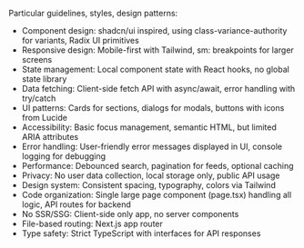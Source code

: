 Particular guidelines, styles, design patterns:

- Component design: shadcn/ui inspired, using class-variance-authority for variants, Radix UI primitives
- Responsive design: Mobile-first with Tailwind, sm: breakpoints for larger screens
- State management: Local component state with React hooks, no global state library
- Data fetching: Client-side fetch API with async/await, error handling with try/catch
- UI patterns: Cards for sections, dialogs for modals, buttons with icons from Lucide
- Accessibility: Basic focus management, semantic HTML, but limited ARIA attributes
- Error handling: User-friendly error messages displayed in UI, console logging for debugging
- Performance: Debounced search, pagination for feeds, optional caching
- Privacy: No user data collection, local storage only, public API usage
- Design system: Consistent spacing, typography, colors via Tailwind
- Code organization: Single large page component (page.tsx) handling all logic, API routes for backend
- No SSR/SSG: Client-side only app, no server components
- File-based routing: Next.js app router
- Type safety: Strict TypeScript with interfaces for API responses
